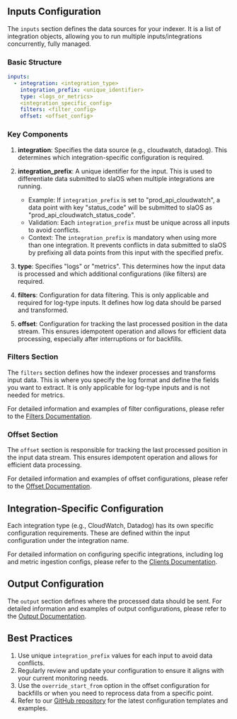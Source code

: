 ## Inputs Configuration

The `inputs` section defines the data sources for your indexer. It is a list of integration objects, allowing you to run multiple inputs/integrations concurrently, fully managed.

### Basic Structure

```yaml
inputs:
  - integration: <integration_type>
    integration_prefix: <unique_identifier>
    type: <logs_or_metrics>
    <integration_specific_config>
    filters: <filter_config>
    offset: <offset_config>
```

### Key Components

1. **integration**: Specifies the data source (e.g., cloudwatch, datadog). This determines which integration-specific configuration is required.

2. **integration_prefix**: A unique identifier for the input. This is used to differentiate data submitted to slaOS when multiple integrations are running.
   - Example: If `integration_prefix` is set to "prod_api_cloudwatch", a data point with key "status_code" will be submitted to slaOS as "prod_api_cloudwatch_status_code".
   - Validation: Each `integration_prefix` must be unique across all inputs to avoid conflicts.
   - Context: The `integration_prefix` is mandatory when using more than one integration. It prevents conflicts in data submitted to slaOS by prefixing all data points from this input with the specified prefix.

3. **type**: Specifies "logs" or "metrics". This determines how the input data is processed and which additional configurations (like filters) are required.

4. **filters**: Configuration for data filtering. This is only applicable and required for log-type inputs. It defines how log data should be parsed and transformed.

5. **offset**: Configuration for tracking the last processed position in the data stream. This ensures idempotent operation and allows for efficient data processing, especially after interruptions or for backfills.

### Filters Section

The `filters` section defines how the indexer processes and transforms input data. This is where you specify the log format and define the fields you want to extract. It is only applicable for log-type inputs and is not needed for metrics.

For detailed information and examples of filter configurations, please refer to the [Filters Documentation](./filters).

### Offset Section

The `offset` section is responsible for tracking the last processed position in the input data stream. This ensures idempotent operation and allows for efficient data processing.

For detailed information and examples of offset configurations, please refer to the [Offset Documentation](./offset/).

## Integration-Specific Configuration

Each integration type (e.g., CloudWatch, Datadog) has its own specific configuration requirements. These are defined within the input configuration under the integration name.

For detailed information on configuring specific integrations, including log and metric ingestion configs, please refer to the [Clients Documentation](./clients/).

## Output Configuration

The `output` section defines where the processed data should be sent. For detailed information and examples of output configurations, please refer to the [Output Documentation](./output/).

## Best Practices

1. Use unique `integration_prefix` values for each input to avoid data conflicts.
2. Regularly review and update your configuration to ensure it aligns with your current monitoring needs.
3. Use the `override_start_from` option in the offset configuration for backfills or when you need to reprocess data from a specific point.
4. Refer to our [GitHub repository](https://github.com/rated-network/rated-log-indexer/tree/main/templates) for the latest configuration templates and examples.
